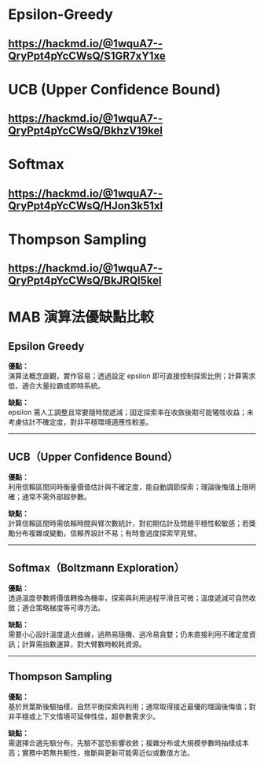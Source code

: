 # Epsilon-Greedy
## https://hackmd.io/@1wquA7--QryPpt4pYcCWsQ/S1GR7xY1xe
# UCB (Upper Confidence Bound)
## https://hackmd.io/@1wquA7--QryPpt4pYcCWsQ/BkhzV19kel
# Softmax
## https://hackmd.io/@1wquA7--QryPpt4pYcCWsQ/HJon3k51xl
# Thompson Sampling
## https://hackmd.io/@1wquA7--QryPpt4pYcCWsQ/BkJRQl5kel

# MAB 演算法優缺點比較

## Epsilon Greedy  
**優點：**  
演算法概念直觀，實作容易；透過設定 epsilon 即可直接控制探索比例；計算需求低，適合大量拉霸或即時系統。  

**缺點：**  
epsilon 需人工調整且常要隨時間遞減；固定探索率在收斂後期可能犧牲收益；未考慮估計不確定度，對非平穩環境適應性較差。  

---

## UCB（Upper Confidence Bound）  
**優點：**  
利用信賴區間同時衡量價值估計與不確定度，能自動調節探索；理論後悔值上限明確；通常不需外部超參數。  

**缺點：**  
計算信賴區間時需依賴時間與臂次數統計，對初期估計及問題平穩性較敏感；若獎勵分布複雜或變動，信賴界設計不易；有時會過度探索罕見臂。  

---

## Softmax（Boltzmann Exploration）  
**優點：**  
透過溫度參數將價值轉換為機率，探索與利用過程平滑且可微；溫度遞減可自然收斂；適合策略梯度等可導方法。  

**缺點：**  
需要小心設計溫度退火曲線，過熱易隨機、過冷易貪婪；仍未直接利用不確定度資訊；計算需指數運算，對大臂數時較耗資源。  

---

## Thompson Sampling  
**優點：**  
基於貝葉斯後驗抽樣，自然平衡探索與利用；通常取得接近最優的理論後悔值；對非平穩或上下文情境可延伸性佳，超參數需求少。  

**缺點：**  
需選擇合適先驗分布，先驗不當恐影響收斂；複雜分布或大規模參數時抽樣成本高；實務中若無共軛性，推斷與更新可能需近似或數值方法。  
